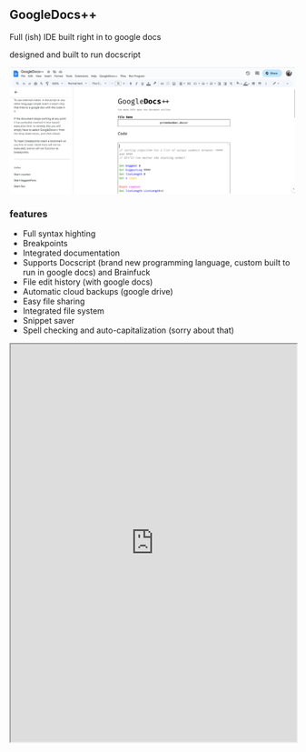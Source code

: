 ## GoogleDocs++
Full (ish) IDE built right in to google docs

designed and built to run docscript

<!-- META A full IDE made in a google doc. META -->
<!-- STAR ICON -->

![screenshot](md_files/portfolio/esolangs/Screenshot%202023-09-13%20194709.png)


### features
 - Full syntax highting
 - Breakpoints
 - Integrated documentation
 - Supports Docscript (brand new programming language, custom built to run in google docs) and Brainfuck
 - File edit history (with google docs)
 - Automatic cloud backups (google drive)
 - Easy file sharing
 - Integrated file system
 - Snippet saver
 - Spell checking and auto-capitalization (sorry about that)

<iframe src="https://docs.google.com/document/d/e/2PACX-1vSV7saPBxNrxc5NfddK_Uxa4v9kuFU9Qn5a5p8FUDIQNL_5Boi1hMN9Hj1WXcIphCMXhZXhUAq98K38/pub?embedded=true" width= "100%" height="700px"></iframe>
<!-- LAST EDITED 1700194054 LAST EDITED-->